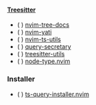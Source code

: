 #### [Treesitter](https://yutkat.github.io/my-neovim-pluginlist/#treesitter)
* ( ) [nvim-tree-docs](https://github.com/nvim-treesitter/nvim-tree-docs)
* ( ) [nvim-yati](https://github.com/yioneko/nvim-yati)
* ( ) [nvim-ts-utils](https://github.com/s1n7ax/nvim-ts-utils)
* ( ) [query-secretary](https://github.com/ziontee113/query-secretary)
* ( ) [treesitter-utils](https://github.com/NFrid/treesitter-utils)
* ( ) [node-type.nvim](https://github.com/roobert/node-type.nvim)
### Installer
* ( ) [ts-query-installer.nvim](https://github.com/nazo6/ts-query-installer.nvim)

